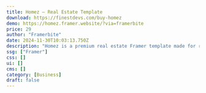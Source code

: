 ```yaml
---
title: Homez — Real Estate Template
download: https://finestdevs.com/buy-homez
demo: https://homez.framer.website/?via=framerbite
price: 29
author: "Framerbite"
date: 2024-11-30T10:03:13.750Z
description: "Homez is a premium real estate Framer template made for real estate, home directory, listing business. If you want to list your real estate properties for sale or rent, then this template will be your perfect fit."
ssg: ["Framer"]
css: []
ui: []
cms: []
category: [Business]
draft: false
---
```

